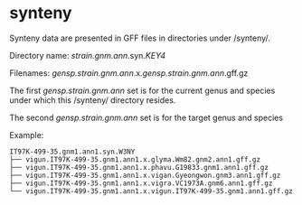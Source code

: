 # synteny

Synteny data are presented in GFF files in directories under /synteny/.

Directory name: _strain.gnm.ann_.syn._KEY4_

Filenames: _gensp.strain.gnm.ann_.x._gensp.strain.gnm.ann_.gff.gz

The first _gensp.strain.gnm.ann_ set is for the current genus and species under which this /synteny/ directory resides.

The second _gensp.strain.gnm.ann_ set is for the target genus and species

Example:
```
IT97K-499-35.gnm1.ann1.syn.W3NY
├── vigun.IT97K-499-35.gnm1.ann1.x.glyma.Wm82.gnm2.ann1.gff.gz
├── vigun.IT97K-499-35.gnm1.ann1.x.phavu.G19833.gnm1.ann1.gff.gz
├── vigun.IT97K-499-35.gnm1.ann1.x.vigan.Gyeongwon.gnm3.ann1.gff.gz
├── vigun.IT97K-499-35.gnm1.ann1.x.vigra.VC1973A.gnm6.ann1.gff.gz
└── vigun.IT97K-499-35.gnm1.ann1.x.vigun.IT97K-499-35.gnm1.ann1.gff.gz
```
